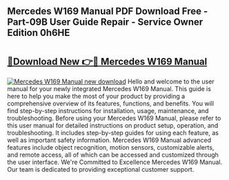 ## Mercedes W169 Manual PDF Download Free - Part-09B User Guide Repair - Service Owner Edition 0h6HE

# <h2><a href="http://cf18059.oget.top/?id=Mercedes+W169+Manual">🔗Download New 👉🔴 Mercedes W169 Manual</a></h2>

[![Mercedes W169 Manual new download](https://i.imgur.com/5g1atiW.png)](http://cf18059.oget.top/?id=Mercedes+W169+Manual)
Hello and welcome to the user manual for your newly integrated Mercedes W169 Manual. This guide is here to help you make the most of your product by providing a comprehensive overview of its features, functions, and benefits. You will find step-by-step instructions for installation, usage, maintenance, and troubleshooting. Before using your Mercedes W169 Manual, please refer to this user manual for detailed instructions on product setup, operation, and troubleshooting. It includes step-by-step guides for using each feature, as well as important safety information. Mercedes W169 Manual advanced features include object recognition, motion sensors, customizable alerts, and remote access, all of which can be accessed and customized through the user interface. We're Committed to Excellence Mercedes W169 Manual. Our team is dedicated to providing exceptional customer support.

